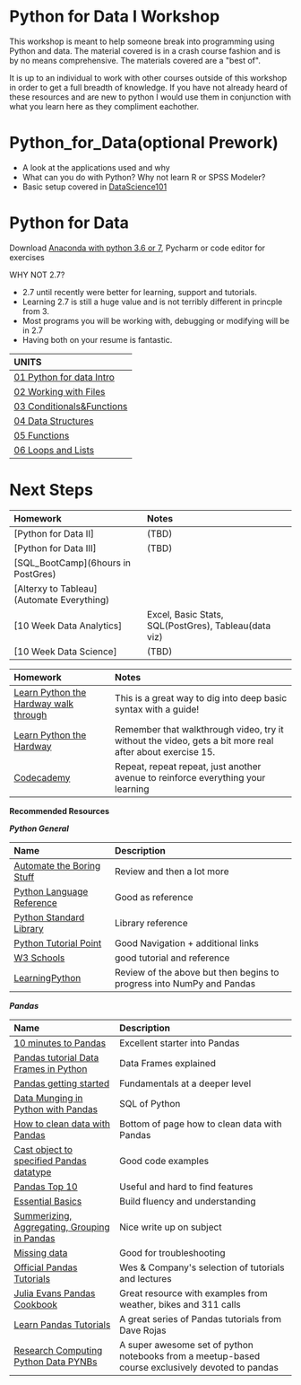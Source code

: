 # Python for Data I Workshop
This workshop is meant to help someone break into programming using Python and data. The material covered is in a crash course fashion 
and is by no means comprehensive. The materials covered are a "best of". 

It is up to an individual to work with other courses outside of this workshop in order to get a full breadth of knowledge.  If you have not already heard of these resources and are new to python I would use them in conjunction with what you learn here as they compliment eachother. 

# Python_for_Data(optional Prework)
* A look at the applications used and why
* What can you do with Python? Why not learn R or SPSS Modeler?
* Basic setup covered in [DataScience101](https://github.com/Morrisdata/DataScience101)

# Python for Data
Download [Anaconda with python 3.6 or 7](https://www.continuum.io/downloads), Pycharm or code editor for exercises

WHY NOT 2.7?
- 2.7 until recently were better for learning, support and tutorials. 
- Learning 2.7 is still a huge value and is not terribly different in princple from 3. 
- Most programs you will be working with, debugging or modifying will be in 2.7
- Having both on your resume is fantastic.

|UNITS|
|:----|
|[01 Python for data Intro](https://github.com/Morrisdata/Python_for_Data_I/blob/master/New_Code/01_python_for_data_I_intro.py)|
|[02 Working with Files](https://github.com/Morrisdata/Python_for_Data_I/blob/master/New_Code/02_python_for_data_I_files.py)|
|[03 Conditionals&Functions](https://github.com/Morrisdata/Python_for_Data_I/blob/master/New_Code/03_python_for_data_I_conditionals%26functions.py)|
|[04 Data Structures](https://github.com/Morrisdata/Python_for_Data_I/blob/master/New_Code/04_python_for_data_I_data_structures.py)|
|[05 Functions](https://github.com/Morrisdata/Python_for_Data_I/blob/master/New_Code/05_python_for_data_I_functions_math.py)|
|[06 Loops and Lists](https://github.com/Morrisdata/Python_for_Data_I/blob/master/New_Code/06_python_for_data_I_loops_lists.py)

# Next Steps

|Homework|Notes|
|:-------|:-----|
|[Python for Data II]|(TBD)|
|[Python for Data III]|(TBD)|
|[SQL_BootCamp](6hours in PostGres)|
|[Alterxy to Tableau](Automate Everything)|
|[10 Week Data Analytics]|Excel, Basic Stats, SQL(PostGres), Tableau(data viz)|
|[10 Week Data Science]|(TBD)|


|Homework|Notes|
|:-------|:-----|
|[Learn Python the Hardway walk through](https://www.youtube.com/playlist?list=PLCHnubFzFwjJVEvQk-FuEynAuwGV_4BNS)|This is a great way to dig into deep basic syntax with a guide!|
|[Learn Python the Hardway](https://learnpythonthehardway.org/)|Remember that walkthrough video, try it without the video, gets a bit more real after about exercise 15.| 
|[Codecademy](https://www.codecademy.com/learn/python)|Repeat, repeat repeat, just another avenue to reinforce everything your learning|

**Recommended Resources**

***Python General***

|Name | Description|
|:-------|:-----|
|[Automate the Boring Stuff](https://automatetheboringstuff.com/)|Review and then a lot more|
|[Python Language Reference](https://docs.python.org/3/reference/index.html#reference-index)|Good as reference|
|[Python Standard Library](https://docs.python.org/3/library/index.html)|Library reference |
|[Python Tutorial Point](https://www.tutorialspoint.com/python/python_useful_resources.htm)| Good Navigation + additional links|
|[W3 Schools](https://www.w3schools.com/python/default.asp)| good tutorial and reference|
|[LearningPython](https://www.learnpython.org/) |Review of the above but then begins to progress into NumPy and Pandas|

***Pandas***

|Name | Description|
|:-------|:-----|
|[10 minutes to Pandas](https://pandas.pydata.org/pandas-docs/stable/getting_started/10min.html)|Excellent starter into Pandas|
|[Pandas tutorial Data Frames in Python](https://www.datacamp.com/community/tutorials/pandas-tutorial-dataframe-python)| Data Frames explained|
|[Pandas getting started](https://pandas.pydata.org/pandas-docs/stable/getting_started/tutorials.html)|Fundamentals at a deeper level|
|[Data Munging in Python with Pandas](https://pandas.pydata.org/pandas-docs/stable/getting_started/tutorials.html)|SQL of Python|
|[How to clean data with Pandas](https://pandas.pydata.org/pandas-docs/stable/getting_started/tutorials.html)| Bottom of page how to clean data with Pandas|
|[Cast object to specified Pandas datatype](https://pandas.pydata.org/pandas-docs/stable/reference/api/pandas.Series.astype.html)|Good code examples|
|[Pandas Top 10](http://manishamde.github.io/blog/2013/03/07/pandas-and-python-top-10/)| Useful and hard to find features |
|[Essential Basics](https://pandas.pydata.org/pandas-docs/stable/getting_started/basics.html)| Build fluency and understanding|
|[Summerizing, Aggregating, Grouping in Pandas](https://www.shanelynn.ie/summarising-aggregation-and-grouping-data-in-python-pandas/)| Nice write up on subject|
|[Missing data](https://chrisalbon.com/python/data_wrangling/pandas_missing_data/)|Good for troubleshooting|
|[Official Pandas Tutorials](http://pandas.pydata.org/pandas-docs/stable/tutorials.html) | Wes & Company's selection of tutorials and lectures|
|[Julia Evans Pandas Cookbook](https://github.com/jvns/pandas-cookbook) | Great resource with examples from weather, bikes and 311 calls|
|[Learn Pandas Tutorials](https://bitbucket.org/hrojas/learn-pandas) | A great series of Pandas tutorials from Dave Rojas|
|[Research Computing Python Data PYNBs](https://github.com/ResearchComputing/Meetup-Fall-2013/tree/master/python) | A super awesome set of python notebooks from a meetup-based course exclusively devoted to pandas|
